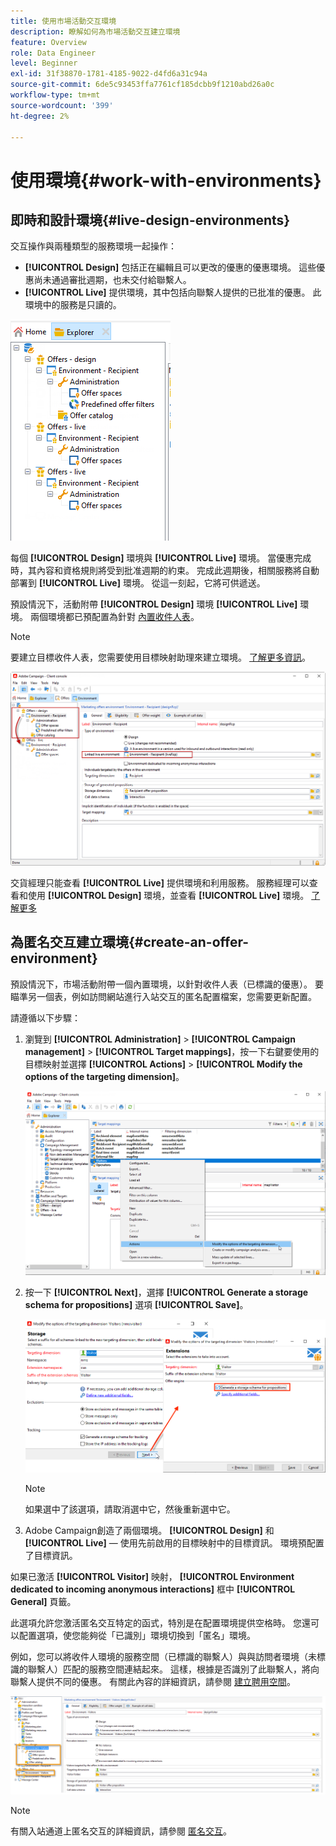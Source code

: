 ```yaml
---
title: 使用市場活動交互環境
description: 瞭解如何為市場活動交互建立環境
feature: Overview
role: Data Engineer
level: Beginner
exl-id: 31f38870-1781-4185-9022-d4fd6a31c94a
source-git-commit: 6de5c93453ffa7761cf185dcbb9f1210abd26a0c
workflow-type: tm+mt
source-wordcount: '399'
ht-degree: 2%

---
```


# 使用環境{#work-with-environments}

## 即時和設計環境{#live-design-environments}

交互操作與兩種類型的服務環境一起操作：

* **[!UICONTROL Design]** 包括正在編輯且可以更改的優惠的優惠環境。 這些優惠尚未通過審批週期，也未交付給聯繫人。
* **[!UICONTROL Live]** 提供環境，其中包括向聯繫人提供的已批准的優惠。 此環境中的服務是只讀的。

![](assets/offer_environments_overview_001.png)

每個 **[!UICONTROL Design]** 環境與 **[!UICONTROL Live]** 環境。 當優惠完成時，其內容和資格規則將受到批准週期的約束。 完成此週期後，相關服務將自動部署到 **[!UICONTROL Live]** 環境。 從這一刻起，它將可供遞送。

預設情況下，活動附帶 **[!UICONTROL Design]** 環境 **[!UICONTROL Live]** 環境。 兩個環境都已預配置為針對 [內置收件人表](../dev/datamodel.md#ootb-profiles)。

>[!NOTE]
>
>要建立目標收件人表，您需要使用目標映射助理來建立環境。 [了解更多資訊](#creating-an-offer-environment)。

![](assets/offer_environments_overview_002.png)

交貨經理只能查看 **[!UICONTROL Live]** 提供環境和利用服務。 服務經理可以查看和使用 **[!UICONTROL Design]** 環境，並查看 **[!UICONTROL Live]** 環境。 [了解更多](interaction-operators.md)

## 為匿名交互建立環境{#create-an-offer-environment}

預設情況下，市場活動附帶一個內置環境，以針對收件人表（已標識的優惠）。 要瞄準另一個表，例如訪問網站進行入站交互的匿名配置檔案，您需要更新配置。

請遵循以下步驟：

1. 瀏覽到 **[!UICONTROL Administration]** > **[!UICONTROL Campaign management]** > **[!UICONTROL Target mappings]**，按一下右鍵要使用的目標映射並選擇 **[!UICONTROL Actions]** > **[!UICONTROL Modify the options of the targeting dimension]**。

   ![](assets/offer_env_anonymous_001.png)

1. 按一下 **[!UICONTROL Next]**，選擇 **[!UICONTROL Generate a storage schema for propositions]** 選項 **[!UICONTROL Save]**。

   ![](assets/offer_env_anonymous_002.png)

   >[!NOTE]
   >
   >如果選中了該選項，請取消選中它，然後重新選中它。

1. Adobe Campaign創造了兩個環境。 **[!UICONTROL Design]** 和 **[!UICONTROL Live]**  — 使用先前啟用的目標映射中的目標資訊。 環境預配置了目標資訊。

如果已激活 **[!UICONTROL Visitor]** 映射， **[!UICONTROL Environment dedicated to incoming anonymous interactions]** 框中 **[!UICONTROL General]** 頁籤。

此選項允許您激活匿名交互特定的函式，特別是在配置環境提供空格時。 您還可以配置選項，使您能夠從「已識別」環境切換到「匿名」環境。

例如，您可以將收件人環境的服務空間（已標識的聯繫人）與與訪問者環境（未標識的聯繫人）匹配的服務空間連結起來。 這樣，根據是否識別了此聯繫人，將向聯繫人提供不同的優惠。 有關此內容的詳細資訊，請參閱 [建立聘用空間](interaction-offer-spaces.md)。

![](assets/offer_env_anonymous_003.png)

>[!NOTE]
>
>有關入站通道上匿名交互的詳細資訊，請參閱 [匿名交互](anonymous-interactions.md)。
